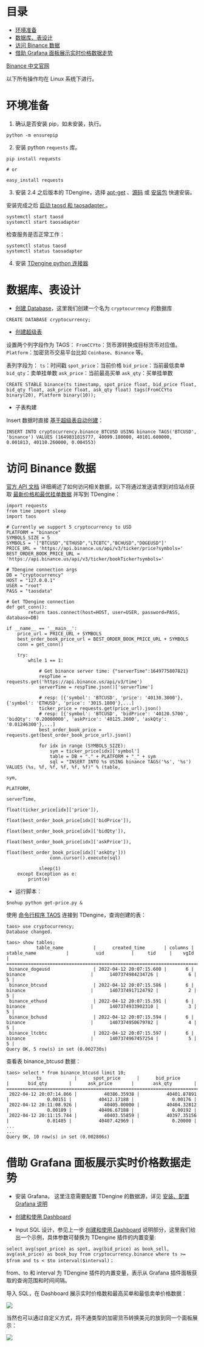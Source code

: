 目录
=================

   * [环境准备](#环境准备)
   * [数据库、表设计](#数据库表设计)
   * [访问 Binance 数据](#访问-binance-数据)
   * [借助 Grafana 面板展示实时价格数据走势](#借助-grafana-面板展示实时价格数据走势)

[Binance 中文官网](https://www.binancezh.top/zh-CN)

以下所有操作均在 Linux 系统下进行。

# 环境准备

1. 确认是否安装 pip，如未安装，执行。

```
python -m ensurepip
```

2. 安装 python `requests` 库。

```
pip install requests

# or

easy_install requests
```

3. 安装 2.4 之后版本的 TDengine，选择 [apt-get](https://www.taosdata.com/docs/cn/v2.0/getting-started#apt-get) 、[源码](https://www.taosdata.com/docs/cn/v2.0/getting-started#-4) 或 [安装包](https://www.taosdata.com/docs/cn/v2.0/getting-started#-2) 快速安装。

安装完成之后 [启动 taosd 和 taosadapter ](https://www.taosdata.com/docs/cn/v2.0/getting-started#-5)。

```
systemctl start taosd
systemctl start taosadapter
```

检查服务是否正常工作：

```
systemctl status taosd
systemctl status taosadapter
```

4. 安装 [TDengine python 连接器](https://www.taosdata.com/docs/cn/v2.0/connector#python)

# 数据库、表设计

* [创建 Database](https://www.taosdata.com/docs/cn/v2.0/taos-sql#management)，这里我们创建一个名为 `cryptocurrency` 的数据库

```
CREATE DATABASE cryptocurrency;
```

* [创建超级表](https://www.taosdata.com/docs/cn/v2.0/taos-sql#super-table)

设置两个列字段作为 TAGS：
`FromCCYto`：货币源转换成目标货币对应值。
`Platform`：加密货币交易平台比如 `Coinbase`、`Binance` 等。

表列字段为：
`ts`：时间戳
`spot_price`：当前价格
`bid_price`：当前最低卖单
`bid_qty`：卖单挂单数
`ask_price`：当前最高买单
`ask_qty`：买单挂单数

```
CREATE STABLE binance(ts timestamp, spot_price float, bid_price float, bid_qty float, ask_price float, ask_qty float) tags(FromCCYto binary(20), Platform binary(10));
```

* 子表构建

Insert 数据时直接 [基于超级表自动创建](https://www.taosdata.com/docs/cn/v2.0/taos-sql#-3)：

```
INSERT INTO cryptocurrency.binance_BTCUSD USING binance TAGS('BTCUSD', 'binance') VALUES (1649831015777, 40099.180000, 40101.600000, 0.001813, 40110.260000, 0.004553)
```

# 访问 Binance 数据

[官方 API 文档](https://docs.binance.us/#introduction) 详细阐述了如何访问相关数据，以下将通过发送请求到对应站点获取 [最新价格和最优挂单数据](https://docs.binance.us/?python#get-live-ticker-price) 并写到 TDengine：

```
import requests
from time import sleep
import taos

# Currently we support 5 cryptocurrency to USD
PLATFORM = "binance"
SYMBOLS_SIZE = 5 
SYMBOLS = '["BTCUSD","ETHUSD","LTCBTC","BCHUSD","DOGEUSD"]'
PRICE_URL = 'https://api.binance.us/api/v3/ticker/price?symbols='
BEST_ORDER_BOOK_PRICE_URL = 'https://api.binance.us/api/v3/ticker/bookTicker?symbols='

# TDengine connection args
DB = "cryptocurrency"
HOST = "127.0.0.1"
USER = "root"
PASS = "taosdata"

# Get TDengine connection
def get_conn():
        return taos.connect(host=HOST, user=USER, password=PASS, database=DB)
    
if __name__ == '__main__':
    price_url = PRICE_URL + SYMBOLS
    best_order_book_price_url = BEST_ORDER_BOOK_PRICE_URL + SYMBOLS
    conn = get_conn()

    try:
        while 1 == 1:

            # Get binance server time: {"serverTime":1649775807821}
            respTime = requests.get('https://api.binance.us/api/v3/time')
            serverTime = respTime.json()['serverTime']
   
            # resp: [{'symbol': 'BTCUSD', 'price': '40130.3000'}, {'symbol': 'ETHUSD', 'price': '3015.1800'},...]
            ticker_price = requests.get(price_url).json()
            # resp: [{'symbol': 'BTCUSD', 'bidPrice': '40120.5700', 'bidQty': '0.20000000', 'askPrice': '40125.2600', 'askQty': '0.01246300'},...]
            best_order_book_price = requests.get(best_order_book_price_url).json()

            for idx in range (SYMBOLS_SIZE):
                sym = ticker_price[idx]['symbol']
                table = DB + "." + PLATFORM + "_" + sym 
                sql = "INSERT INTO %s USING binance TAGS('%s', '%s') VALUES (%s, %f, %f, %f, %f, %f)" % (table,
                                                                            sym,
                                                                            PLATFORM,
                                                                            serverTime,
                                                                            float(ticker_price[idx]['price']),
                                                                            float(best_order_book_price[idx]['bidPrice']),
                                                                            float(best_order_book_price[idx]['bidQty']),
                                                                            float(best_order_book_price[idx]['askPrice']),
                                                                            float(best_order_book_price[idx]['askQty']))
                conn.cursor().execute(sql)

            sleep(1)
    except Exception as e:
        print(e)  
```

* 运行脚本：

```
$nohup python get-price.py &
```

使用 [命令行程序 TAOS](https://www.taosdata.com/docs/cn/v2.0/getting-started#console) 连接到 TDengine，查询创建的表：

```
taos> use cryptocurrency;
Database changed.

taos> show tables;
           table_name           |      created_time       | columns |          stable_name           |          uid          |     tid     |    vgId     |
==========================================================================================================================================================
 binance_dogeusd                | 2022-04-12 20:07:15.600 |       6 | binance                        |      1407374984234726 |           6 |           5 |
 binance_btcusd                 | 2022-04-12 20:07:15.586 |       6 | binance                        |      1407374917124792 |           2 |           5 |
 binance_ethusd                 | 2022-04-12 20:07:15.591 |       6 | binance                        |      1407374933902310 |           3 |           5 |
 binance_bchusd                 | 2022-04-12 20:07:15.594 |       6 | binance                        |      1407374950679782 |           4 |           5 |
 binance_ltcbtc                 | 2022-04-12 20:07:15.597 |       6 | binance                        |      1407374967457254 |           5 |           5 |
Query OK, 5 row(s) in set (0.002730s)
```

查看表 binance_btcusd 数据：

```
taos> select * from binance_btcusd limit 10;
           ts            |      spot_price      |      bid_price       |       bid_qty        |      ask_price       |       ask_qty        |
=============================================================================================================================================
 2022-04-12 20:07:14.866 |          40386.35938 |          40401.87891 |              0.00151 |          40412.17188 |              0.00176 |
 2022-04-12 20:11:08.926 |          40405.00000 |          40404.32812 |              0.00189 |          40406.67188 |              0.00192 |
 2022-04-12 20:11:15.744 |          40403.55859 |          40397.35156 |              0.01485 |          40407.42969 |              0.20000 |
...
...
Query OK, 10 row(s) in set (0.002806s)
```

#  借助 Grafana 面板展示实时价格数据走势

* 安装 Grafana， 这里注意需要配置 TDengine 的数据源，详见 [安装、配置 Grafana 说明](https://www.taosdata.com/docs/cn/v2.0/connections#grafana) 

* [创建和使用 Dashboard](https://www.taosdata.com/docs/cn/v2.0/connections#dashboard) 

* Input SQL 设计，参见上一步  [创建和使用 Dashboard](https://www.taosdata.com/docs/cn/v2.0/connections#dashboard)  说明部分，这里我们给出一个示例，具体参数可替换为 TDengine 插件的内置变量:

```
select avg(spot_price) as spot, avg(bid_price) as book_sell, avg(ask_price) as book_buy from cryptocurrency.binance where ts >= $from and ts < $to interval($interval)；
```

from、to 和 interval 为 TDengine 插件的内置变量，表示从 Grafana 插件面板获取的查询范围和时间间隔。

导入 SQL，在 Dashboard 展示实时价格数和最高买单和最低卖单价格数据：

![](../images/binance_btcusd.jpeg)

当然也可以通过自定义方式，将不通类型的加密货币转换美元的放到同一个面板展示：

![](../images/binance_set.jpeg)
